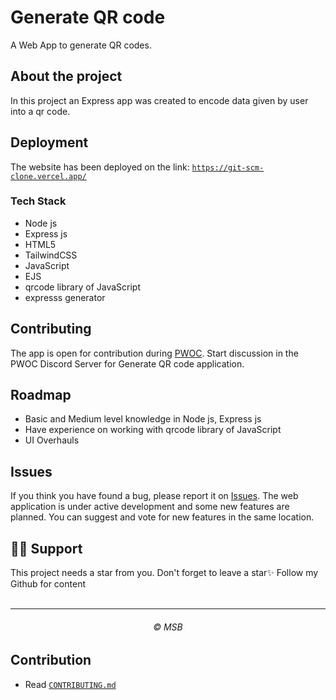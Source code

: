 # Generate QR code

A Web App to generate QR codes.

## About the project

In this project an Express app was created to encode data given by user into a qr code.

## Deployment

The website has been deployed on the link: [`https://git-scm-clone.vercel.app/`](https://generateqrcode-msb.vercel.app/)

### Tech Stack

- Node js
- Express js
- HTML5
- TailwindCSS
- JavaScript
- EJS
- qrcode library of JavaScript
- expresss generator

## Contributing

The app is open for contribution during [PWOC](https://pwoc.vercel.app/). Start discussion in the PWOC Discord Server for Generate QR code application.

## Roadmap

- Basic and Medium level knowledge in Node js, Express js
- Have experience on working with qrcode library of JavaScript
- UI Overhauls

## Issues

If you think you have found a bug, please report it on [Issues](https://github.com/MSB-s-Projects/Generate-QR-code/issues). The web application is under active development and some new features are planned. You can suggest and vote for new features in the same location.

## 🙏🏽 Support

This project needs a star️ from you. Don't forget to leave a star✨
Follow my Github for content
<br>
<br>

<hr>
<h6 align="center">© MSB
<br>

## Contribution

- Read [`CONTRIBUTING.md`](./docs/CONTRIBUTING.md)
